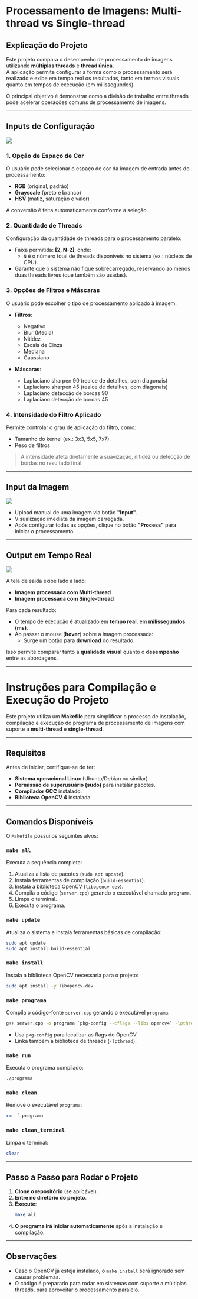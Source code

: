 # Processamento de Imagens: Multi-thread vs Single-thread

## Explicação do Projeto

Este projeto compara o desempenho de processamento de imagens utilizando **múltiplas threads** e **thread única**.  
A aplicação permite configurar a forma como o processamento será realizado e exibe em tempo real os resultados, tanto em termos visuais quanto em tempos de execução (em milissegundos).

O principal objetivo é demonstrar como a divisão de trabalho entre threads pode acelerar operações comuns de processamento de imagens.

---

## Inputs de Configuração

![](readmeImages/configInput.png)

### 1. Opção de Espaço de Cor
O usuário pode selecionar o espaço de cor da imagem de entrada antes do processamento:
- **RGB** (original, padrão)
- **Grayscale** (preto e branco)
- **HSV** (matiz, saturação e valor)

A conversão é feita automaticamente conforme a seleção.

### 2. Quantidade de Threads


Configuração da quantidade de threads para o processamento paralelo:
- Faixa permitida: **[2, N-2]**, onde:
  - `N` é o número total de threads disponíveis no sistema (ex.: núcleos de CPU).
- Garante que o sistema não fique sobrecarregado, reservando ao menos duas threads livres (que também são usadas).

  
### 3. Opções de Filtros e Máscaras

O usuário pode escolher o tipo de processamento aplicado à imagem:

- **Filtros**:
  - Negativo
  - Blur (Média)
  - Nitidez
  - Escala de Cinza
  - Mediana
  - Gaussiano

- **Máscaras**:
  - Laplaciano sharpen 90 (realce de detalhes, sem diagonais)
  - Laplaciano sharpen 45 (realce de detalhes, com diagonais)
  - Laplaciano detecção de bordas 90
  - Laplaciano detecção de bordas 45

### 4. Intensidade do Filtro Aplicado
Permite controlar o grau de aplicação do filtro, como:
- Tamanho do kernel (ex.: 3x3, 5x5, 7x7).
- Peso de filtros

> A intensidade afeta diretamente a suavização, nitidez ou detecção de bordas no resultado final.

---

## Input da Imagem

![](readmeImages/input.png)

- Upload manual de uma imagem via botão **"Input"**.
- Visualização imediata da imagem carregada.
- Após configurar todas as opções, clique no botão **"Process"** para iniciar o processamento.

---

## Output em Tempo Real

![](readmeImages/output.png)

A tela de saída exibe lado a lado:

- **Imagem processada com Multi-thread**
- **Imagem processada com Single-thread**

Para cada resultado:

- O tempo de execução é atualizado em **tempo real**, em **milissegundos (ms)**.
- Ao passar o mouse (**hover**) sobre a imagem processada:
  - Surge um botão para **download** do resultado.

Isso permite comparar tanto a **qualidade visual** quanto o **desempenho** entre as abordagens.

---


# Instruções para Compilação e Execução do Projeto

Este projeto utiliza um **Makefile** para simplificar o processo de instalação, compilação e execução do programa de processamento de imagens com suporte a **multi-thread** e **single-thread**.

---

## Requisitos

Antes de iniciar, certifique-se de ter:

- **Sistema operacional Linux** (Ubuntu/Debian ou similar).
- **Permissão de superusuário (sudo)** para instalar pacotes.
- **Compilador GCC** instalado.
- **Biblioteca OpenCV 4** instalada.

---

## Comandos Disponíveis

O `Makefile` possui os seguintes alvos:

### `make all`
Executa a sequência completa:
1. Atualiza a lista de pacotes (`sudo apt update`).
2. Instala ferramentas de compilação (`build-essential`).
3. Instala a biblioteca OpenCV (`libopencv-dev`).
4. Compila o código (`server.cpp`) gerando o executável chamado `programa`.
5. Limpa o terminal.
6. Executa o programa.

### `make update`
Atualiza o sistema e instala ferramentas básicas de compilação:
```bash
sudo apt update
sudo apt install build-essential
```

### `make install`
Instala a biblioteca OpenCV necessária para o projeto:
```bash
sudo apt install -y libopencv-dev
```

### `make programa`
Compila o código-fonte `server.cpp` gerando o executável `programa`:
```bash
g++ server.cpp -o programa `pkg-config --cflags --libs opencv4` -lpthread
```
- Usa `pkg-config` para localizar as flags do OpenCV.
- Linka também a biblioteca de threads (`-lpthread`).

### `make run`
Executa o programa compilado:
```bash
./programa
```

### `make clean`
Remove o executável `programa`:
```bash
rm -f programa
```

### `make clean_terminal`
Limpa o terminal:
```bash
clear
```

---

## Passo a Passo para Rodar o Projeto

1. **Clone o repositório** (se aplicável).
2. **Entre no diretório do projeto**.
3. **Execute**:
   ```bash
   make all
   ```
4. **O programa irá iniciar automaticamente** após a instalação e compilação.

---

## Observações

- Caso o OpenCV já esteja instalado, o `make install` será ignorado sem causar problemas.
- O código é preparado para rodar em sistemas com suporte a múltiplas threads, para aproveitar o processamento paralelo.

